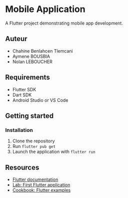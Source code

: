 # Mobile Application

A Flutter project demonstrating mobile app development.


## Auteur

- Chahine Benlahcen Tlemcani
- Aymene BOUSBIA
- Nolan LEBOUCHER

## Requirements

- Flutter SDK
- Dart SDK
- Android Studio or VS Code

## Getting started

### Installation

1. Clone the repository
2. Run `flutter pub get`
3. Launch the application with `flutter run`

## Resources

- [Flutter documentation](https://docs.flutter.dev/)
- [Lab: First Flutter application](https://docs.flutter.dev/get-started/codelab)
- [Cookbook: Flutter examples](https://docs.flutter.dev/cookbook)
